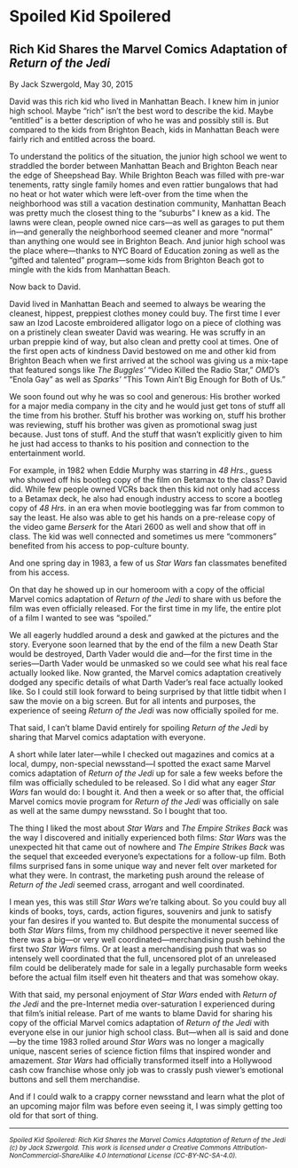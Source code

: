 # Spoiled Kid Spoilered
## Rich Kid Shares the Marvel Comics Adaptation of *Return of the Jedi*

By Jack Szwergold, May 30, 2015

David was this rich kid who lived in Manhattan Beach. I knew him in junior high school. Maybe “rich” isn’t the best word to describe the kid. Maybe “entitled” is a better description of who he was and possibly still is. But compared to the kids from Brighton Beach, kids in Manhattan Beach were fairly rich and entitled across the board.

To understand the politics of the situation, the junior high school we went to straddled the border between Manhattan Beach and Brighton Beach near the edge of Sheepshead Bay. While Brighton Beach was filled with pre-war tenements, ratty single family homes and even rattier bungalows that had no heat or hot water which were left-over from the time when the neighborhood was still a vacation destination community, Manhattan Beach was pretty much the closest thing to the “suburbs” I knew as a kid. The lawns were clean, people owned nice cars—as well as garages to put them in—and generally the neighborhood seemed cleaner and more “normal” than anything one would see in Brighton Beach. And junior high school was the place where—thanks to NYC Board of Education zoning as well as the “gifted and talented” program—some kids from Brighton Beach got to mingle with the kids from Manhattan Beach.

Now back to David.

David lived in Manhattan Beach and seemed to always be wearing the cleanest, hippest, preppiest clothes money could buy. The first time I ever saw an Izod Lacoste embroidered alligator logo on a piece of clothing was on a pristinely clean sweater David was wearing. He was scruffy in an urban preppie kind of way, but also clean and pretty cool at times. One of the first open acts of kindness David bestowed on me and other kid from Brighton Beach when we first arrived at the school was giving us a mix-tape that featured songs like *The Buggles’* “Video Killed the Radio Star,” *OMD*’s “Enola Gay” as well as *Sparks’* “This Town Ain’t Big Enough for Both of Us.”

We soon found out why he was so cool and generous: His brother worked for a major media company in the city and he would just get tons of stuff all the time from his brother. Stuff his brother was working on, stuff his brother was reviewing, stuff his brother was given as promotional swag just because. Just tons of stuff. And the stuff that wasn’t explicitly given to him he just had access to thanks to his position and connection to the entertainment world.

For example, in 1982 when Eddie Murphy was starring in *48 Hrs.*, guess who showed off his bootleg copy of the film on Betamax to the class? David did. While few people owned VCRs back then this kid not only had access to a Betamax deck, he also had enough industry access to score a bootleg copy of *48 Hrs.* in an era when movie bootlegging was far from common to say the least. He also was able to get his hands on a pre-release copy of the video game *Berserk* for the Atari 2600 as well and show that off in class. The kid was well connected and sometimes us mere “commoners” benefited from his access to pop-culture bounty.

And one spring day in 1983, a few of us *Star Wars* fan classmates benefited from his access.

On that day he showed up in our homeroom with a copy of the official Marvel comics adaptation of *Return of the Jedi* to share with us before the film was even officially released. For the first time in my life, the entire plot of a film I wanted to see was “spoiled.”

We all eagerly huddled around a desk and gawked at the pictures and the story. Everyone soon learned that by the end of the film a new Death Star would be destroyed, Darth Vader would die and—for the first time in the series—Darth Vader would be unmasked so we could see what his real face actually looked like. Now granted, the Marvel comics adaptation creatively dodged any specific details of what Darth Vader’s real face actually looked like. So I could still look forward to being surprised by that little tidbit when I saw the movie on a big screen. But for all intents and purposes, the experience of seeing *Return of the Jedi* was now officially spoiled for me.

That said, I can’t blame David entirely for spoiling *Return of the Jedi* by sharing that Marvel comics adaptation with everyone.

A short while later later—while I checked out magazines and comics at a local, dumpy, non-special newsstand—I spotted the exact same Marvel comics adaptation of *Return of the Jedi* up for sale a few weeks before the film was officially scheduled to be released. So I did what any eager *Star Wars* fan would do: I bought it. And then a week or so after that, the official Marvel comics movie program for *Return of the Jedi* was officially on sale as well at the same dumpy newsstand. So I bought that too.

The thing I liked the most about *Star Wars* and *The Empire Strikes Back* was the way I discovered and initially experienced both films: *Star Wars* was the unexpected hit that came out of nowhere and *The Empire Strikes Back* was the sequel that exceeded everyone’s expectations for a follow-up film. Both films surprised fans in some unique way and never felt over marketed for what they were. In contrast, the marketing push around the release of *Return of the Jedi* seemed crass, arrogant and well coordinated.

I mean yes, this was still *Star Wars* we’re talking about. So you could buy all kinds of books, toys, cards, action figures, souvenirs and junk to satisfy your fan desires if you wanted to. But despite the monumental success of both *Star Wars* films, from my childhood perspective it never seemed like there was a big—or very well coordinated—merchandising push behind the first two *Star Wars* films. Or at least a merchandising push that was so intensely well coordinated that the full, uncensored plot of an unreleased film could be deliberately made for sale in a legally purchasable form weeks before the actual film itself even hit theaters and that was somehow okay.

With that said, my personal enjoyment of *Star Wars* ended with *Return of the Jedi* and the pre-Internet media over-saturation I experienced during that film’s initial release. Part of me wants to blame David for sharing his copy of the official Marvel comics adaptation of *Return of the Jedi* with everyone else in our junior high school class. But—when all is said and done—by the time 1983 rolled around *Star Wars* was no longer a magically unique, nascent series of science fiction films that inspired wonder and amazement. *Star Wars* had officially transformed itself into a Hollywood cash cow franchise whose only job was to crassly push viewer’s emotional buttons and sell them merchandise.

And if I could walk to a crappy corner newsstand and learn what the plot of an upcoming major film was before even seeing it, I was simply getting too old for that sort of thing.

***

<sup>*Spoiled Kid Spoilered: Rich Kid Shares the Marvel Comics Adaptation of Return of the Jedi (c) by Jack Szwergold. This work is licensed under a Creative Commons Attribution-NonCommercial-ShareAlike 4.0 International License (CC-BY-NC-SA-4.0).*</sup>